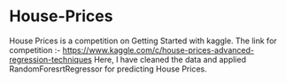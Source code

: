 # House-Prices
House Prices is a competition on Getting Started with kaggle.
The link for competition :- https://www.kaggle.com/c/house-prices-advanced-regression-techniques
Here, I have cleaned the data and applied RandomForesrtRegressor for predicting House Prices.
